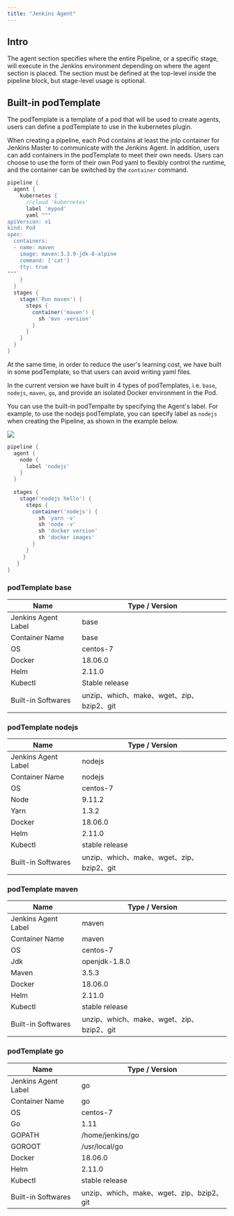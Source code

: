 ```yaml
---
title: "Jenkins Agent" 
---
```


## Intro

The agent section specifies where the entire Pipeline, or a specific stage, will execute in the Jenkins environment depending on where the agent section is placed. The section must be defined at the top-level inside the pipeline block, but stage-level usage is optional.

## Built-in podTemplate

The podTemplate is a template of a pod that will be used to create agents, users can define a podTemplate to use in the kubernetes plugin.

When creating a pipeline, each Pod contains at least the jnlp container for Jenkins Master to communicate with the Jenkins Agent. In addition, users can add containers in the podTemplate to meet their own needs. Users can choose to use the form of their own Pod yaml to flexibly control the runtime, and the container can be switched by the `container` command.

```groovy
pipeline {
  agent {
    kubernetes {
      //cloud 'kubernetes'
      label 'mypod'
      yaml """
apiVersion: v1
kind: Pod
spec:
  containers:
  - name: maven
    image: maven:3.3.9-jdk-8-alpine
    command: ['cat']
    tty: true
"""
    }
  }
  stages {
    stage('Run maven') {
      steps {
        container('maven') {
          sh 'mvn -version'
        }
      }
    }
  }
}
```

At the same time, in order to reduce the user's learning cost, we have built in some podTemplate, so that users can avoid writing yaml files.

In the current version we have built in 4 types of podTemplates, i.e. `base`, `nodejs`, `maven`, `go`, and provide an isolated Docker environment in the Pod.

You can use the built-in podTempalte by specifying the Agent's label. For example, to use the nodejs podTemplate, you can specify label as `nodejs` when creating the Pipeline, as shown in the example below.

![](https://pek3b.qingstor.com/kubesphere-docs/png/20190322222702.png)

```groovy
pipeline {
  agent {
    node {
      label 'nodejs'
    }
  }
  
  stages {
    stage('nodejs hello') {
      steps {
        container('nodejs') {
          sh 'yarn -v'
          sh 'node -v'
          sh 'docker version'
          sh 'docker images'
        }
      }
     }
   }
}
```



### podTemplate base

| Name | Type / Version |
| --- | --- |
|Jenkins Agent Label | base |
|Container Name | base |
| OS| centos-7 |
|Docker| 18.06.0|
|Helm | 2.11.0 |
|Kubectl| Stable release|
|Built-in Softwares | unzip、which、make、wget、zip、bzip2、git |


### podTemplate nodejs

| Name | Type / Version |
| --- | --- |
|Jenkins Agent Label | nodejs |
|Container Name | nodejs |
| OS| centos-7 |
|Node  | 9.11.2 |
|Yarn  | 1.3.2 |
| Docker | 18.06.0 |
| Helm | 2.11.0 |
|Kubectl | stable release|
|Built-in Softwares| unzip、which、make、wget、zip、bzip2、git|


### podTemplate maven

| Name | Type / Version |
| --- | --- |
| Jenkins Agent Label | maven |
| Container Name | maven |
| OS| centos-7 |
| Jdk | openjdk-1.8.0 |
| Maven | 3.5.3|
| Docker| 18.06.0 |
| Helm | 2.11.0 |
| Kubectl| stable release |
| Built-in Softwares | unzip、which、make、wget、zip、bzip2、git |


### podTemplate go

| Name | Type / Version |
| --- | --- |
| Jenkins Agent Label | go |
| Container Name | go |
| OS| centos-7 |
| Go |  1.11 |
| GOPATH | /home/jenkins/go |
| GOROOT | /usr/local/go |
| Docker | 18.06.0 |
| Helm | 2.11.0 |
| Kubectl | stable release |
| Built-in Softwares | unzip、which、make、wget、zip、bzip2、git |
